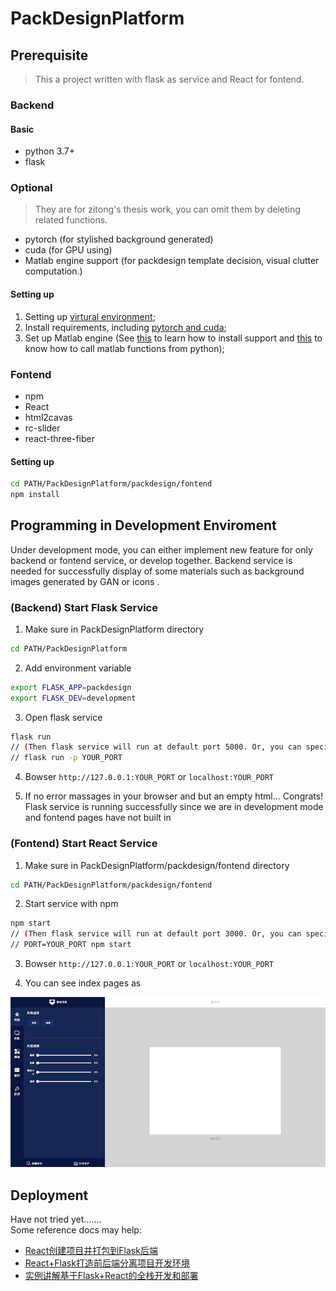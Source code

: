 # PackDesignPlatform

## Prerequisite

> This a project written with flask as service and React for fontend.

### Backend

#### Basic
* python 3.7+
* flask

### Optional 
> They are for zitong's thesis work, you can omit them by deleting related functions.
* pytorch (for stylished background generated)
* cuda (for GPU using)
* Matlab engine support (for packdesign template decision, visual clutter computation.)

#### Setting up
1. Setting up [virtural environment](https://docs.python.org/zh-cn/3/library/venv.html);
2. Install requirements, including [pytorch and cuda](https://pytorch.org/);
3. Set up Matlab engine (See [this](https://ww2.mathworks.cn/help/matlab/matlab_external/get-started-with-matlab-engine-for-python.html) to learn how to install support and [this](https://ww2.mathworks.cn/help/matlab/matlab-engine-for-python.html) to know how to call matlab functions from python);

### Fontend
* npm
* React
* html2cavas
* rc-slider
* react-three-fiber

#### Setting up

``` bash
cd PATH/PackDesignPlatform/packdesign/fontend
npm install
```


## Programming in Development Enviroment

Under development mode, you can either implement new feature for only backend or fontend service, or develop together. Backend service is needed for successfully display of some materials such as background images generated by GAN or icons . 

### (Backend) Start Flask Service

1. Make sure in PackDesignPlatform directory  
``` bash
cd PATH/PackDesignPlatform
```

2. Add environment variable  
``` bash
export FLASK_APP=packdesign  
export FLASK_DEV=development
```

3. Open flask service
``` bash
flask run
// (Then flask service will run at default port 5000. Or, you can specify port using -p parameter) 
// flask run -p YOUR_PORT 
``` 

4. Bowser `http://127.0.0.1:YOUR_PORT` or `localhost:YOUR_PORT`

5. If no error massages in your browser and but an empty html... Congrats! Flask service is running successfully since we are in development mode and fontend pages have not built in


### (Fontend) Start React Service

1. Make sure in PackDesignPlatform/packdesign/fontend directory  
``` bash
cd PATH/PackDesignPlatform/packdesign/fontend
```

2. Start service with npm
``` bash
npm start
// (Then flask service will run at default port 3000. Or, you can specify port by specifying PORT variable) 
// PORT=YOUR_PORT npm start
``` 

3. Bowser `http://127.0.0.1:YOUR_PORT` or `localhost:YOUR_PORT`

4. You can see index pages as 

![IndexPages](./index.jpg)

## Deployment

Have not tried yet.......  
Some reference docs may help:  
* [React创建项目并打包到Flask后端](https://www.jianshu.com/p/b348926fa628?from=timeline@)  
* [React+Flask打造前后端分离项目开发环境](https://www.cnblogs.com/sikongji-yeshan/p/12188076.html)  
* [实例讲解基于Flask+React的全栈开发和部署](https://segmentfault.com/a/1190000007706773)


